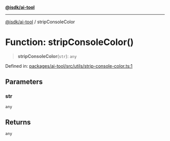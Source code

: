 [**@isdk/ai-tool**](../README.md)

***

[@isdk/ai-tool](../globals.md) / stripConsoleColor

# Function: stripConsoleColor()

> **stripConsoleColor**(`str`): `any`

Defined in: [packages/ai-tool/src/utils/strip-console-color.ts:1](https://github.com/isdk/ai-tool.js/blob/83a1524a1644365964efc043a7a7991d8fd46b49/src/utils/strip-console-color.ts#L1)

## Parameters

### str

`any`

## Returns

`any`
